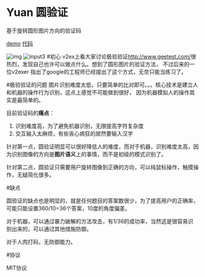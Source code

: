 Yuan 圆验证
====

基于旋转圆形图片方向的验证码 

[demo](http://gowithwind.github.io/yuan/)
[代码](https://github.com/gowithwind/yuan)

![img](http://gowithwind.github.io/yuan/img/60.png)
![input3](https://cloud.githubusercontent.com/assets/2367339/4610330/49cb6738-52ae-11e4-99e0-19a055d75c43.gif)
#初心
v2ex上看大家讨论极验验证<http://www.geetest.com/>很热烈，发现自己也许可以做点什么。想到了圆形图片的验证方法，
不过后来的一位v2exer 指出了google的工程师已经提出了这个方式，无奈只能当练习了。

#极验验证的问题
图片识别难度太低，只要简单的比对即可。。。核心技术是建立人和机器的操作行为识别，这点上感觉不可能做到很好，
因为机器模拟人的操作其实是最简单的。

目前验证码的**痛点**：
1. 识别难度高，为了避免机器识别，无限提高字符复杂度
2. 交互输入太麻烦，有些丧心病狂的居然要输入汉字


针对第一点，圆验证明显可以很好降低人的难度，而对于机器，识别难度太高，因为识别图像的方向是**图片语义**上的事情，而不是初级的模式识别了。

针对第二点，圆验证只需要用户旋转图像到正确的方向，可以纯鼠标操作，触摸操作，无疑简化很多。

#缺点

圆验证的缺点也是明显的，就是任何题目的答案数很少，为了提高用户的正确率，可能只能设置360/10=36个答案，10度的角度偏差。

对于机器，可以通过暴力破解的方法攻击，有1/36的成功率，当然这是很容易识别出来的，可以通过其他措施防御。

对于人肉打码，无防御能力。

#协议

MIT协议
